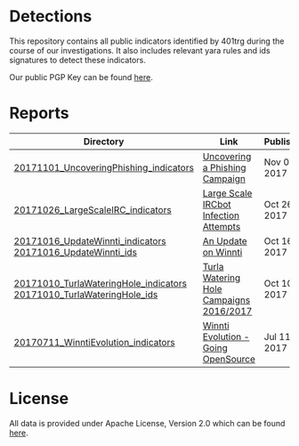 Detections
==================

This repository contains all public indicators identified by 401trg during the course of our investigations. It also includes relevant yara rules and ids signatures to detect these indicators.

Our public PGP Key can be found [here](https://keybase.io/401trg/pgp_keys.asc?fingerprint=1c3e9c9719d6480f1446e4f1812dc5f3628952f9).

# Reports

| Directory                                                                                                         | Link                                                                                                                                                                                                | Published    |
|-------------------------------------------------------------------------------------------------------------------|-----------------------------------------------------------------------------------------------------------------------------------------------------------------------------------------------------|--------------|
| [20171101_UncoveringPhishing_indicators](https://github.com/401trg/detections/blob/master/ioc/20171101_UncoveringPhishing_indicators.csv) | [Uncovering a Phishing Campaign](https://401trg.pw/exposing-a-phishing-kit) | Nov 01, 2017 |
| [20171026_LargeScaleIRC_indicators](https://github.com/401trg/detections/blob/master/ioc/20171026_LargeScaleIRC_indicators.csv) | [Large Scale IRCbot Infection Attempts](https://401trg.pw/large_scale_ircbot_infection_attempts) | Oct 26, 2017 |
| [20171016_UpdateWinnti_indicators](https://github.com/401trg/detections/blob/master/ioc/20171016_UpdateWinnti_indicators.csv) <br> [20171016_UpdateWinnti_ids](https://github.com/401trg/detections/blob/master/ids/20171016_UpdateWinnti_ids.rules)| [An Update on Winnti](https://401trg.pw/an-update-on-winnti/) | Oct 16, 2017 |
| [20171010_TurlaWateringHole_indicators](https://github.com/401trg/detections/blob/master/ioc/20171010_TurlaWateringHole_indicators.csv) <br> [20171010_TurlaWateringHole_ids](https://github.com/401trg/detections/blob/master/ids/20171010_TurlaWateringHole_ids.rules) | [Turla Watering Hole Campaigns 2016/2017](https://401trg.pw/turla-watering-hole-campaigns-2016-2017/) | Oct 10, 2017 |
| [20170711_WinntiEvolution_indicators](https://github.com/401trg/detections/blob/master/ioc/20170711_WinntiEvolution_indicators.csv) | [Winnti Evolution - Going OpenSource](https://401trg.pw/winnti-evolution-going-open-source/) | Jul 11, 2017 |

# License
All data is provided under Apache License, Version 2.0 which can be found [here](https://www.apache.org/licenses/LICENSE-2.0).

